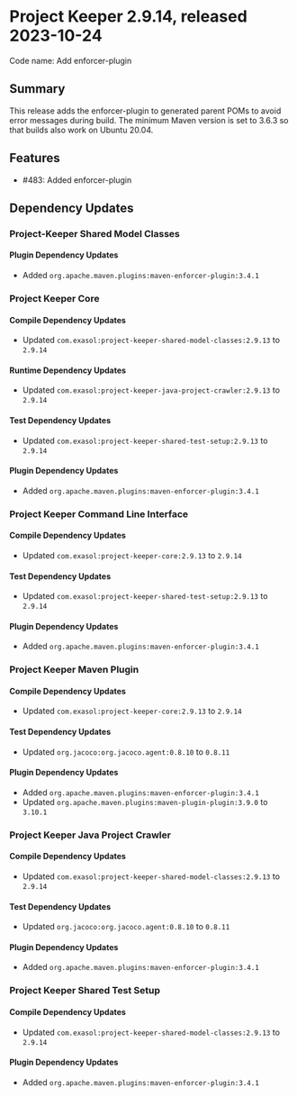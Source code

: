 # Project Keeper 2.9.14, released 2023-10-24

Code name: Add enforcer-plugin

## Summary

This release adds the enforcer-plugin to generated parent POMs to avoid error messages during build. The minimum Maven version is set to 3.6.3 so that builds also work on Ubuntu 20.04.

## Features

* #483: Added enforcer-plugin

## Dependency Updates

### Project-Keeper Shared Model Classes

#### Plugin Dependency Updates

* Added `org.apache.maven.plugins:maven-enforcer-plugin:3.4.1`

### Project Keeper Core

#### Compile Dependency Updates

* Updated `com.exasol:project-keeper-shared-model-classes:2.9.13` to `2.9.14`

#### Runtime Dependency Updates

* Updated `com.exasol:project-keeper-java-project-crawler:2.9.13` to `2.9.14`

#### Test Dependency Updates

* Updated `com.exasol:project-keeper-shared-test-setup:2.9.13` to `2.9.14`

#### Plugin Dependency Updates

* Added `org.apache.maven.plugins:maven-enforcer-plugin:3.4.1`

### Project Keeper Command Line Interface

#### Compile Dependency Updates

* Updated `com.exasol:project-keeper-core:2.9.13` to `2.9.14`

#### Test Dependency Updates

* Updated `com.exasol:project-keeper-shared-test-setup:2.9.13` to `2.9.14`

#### Plugin Dependency Updates

* Added `org.apache.maven.plugins:maven-enforcer-plugin:3.4.1`

### Project Keeper Maven Plugin

#### Compile Dependency Updates

* Updated `com.exasol:project-keeper-core:2.9.13` to `2.9.14`

#### Test Dependency Updates

* Updated `org.jacoco:org.jacoco.agent:0.8.10` to `0.8.11`

#### Plugin Dependency Updates

* Added `org.apache.maven.plugins:maven-enforcer-plugin:3.4.1`
* Updated `org.apache.maven.plugins:maven-plugin-plugin:3.9.0` to `3.10.1`

### Project Keeper Java Project Crawler

#### Compile Dependency Updates

* Updated `com.exasol:project-keeper-shared-model-classes:2.9.13` to `2.9.14`

#### Test Dependency Updates

* Updated `org.jacoco:org.jacoco.agent:0.8.10` to `0.8.11`

#### Plugin Dependency Updates

* Added `org.apache.maven.plugins:maven-enforcer-plugin:3.4.1`

### Project Keeper Shared Test Setup

#### Compile Dependency Updates

* Updated `com.exasol:project-keeper-shared-model-classes:2.9.13` to `2.9.14`

#### Plugin Dependency Updates

* Added `org.apache.maven.plugins:maven-enforcer-plugin:3.4.1`
